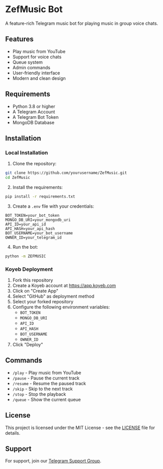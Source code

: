 # ZefMusic Bot

A feature-rich Telegram music bot for playing music in group voice chats.

## Features

- Play music from YouTube
- Support for voice chats
- Queue system
- Admin commands
- User-friendly interface
- Modern and clean design

## Requirements

- Python 3.8 or higher
- A Telegram Account
- A Telegram Bot Token
- MongoDB Database

## Installation

### Local Installation

1. Clone the repository:
```bash
git clone https://github.com/yourusername/ZefMusic.git
cd ZefMusic
```

2. Install the requirements:
```bash
pip install -r requirements.txt
```

3. Create a `.env` file with your credentials:
```env
BOT_TOKEN=your_bot_token
MONGO_DB_URI=your_mongodb_uri
API_ID=your_api_id
API_HASH=your_api_hash
BOT_USERNAME=your_bot_username
OWNER_ID=your_telegram_id
```

4. Run the bot:
```bash
python -m ZEFMUSIC
```

### Koyeb Deployment

1. Fork this repository
2. Create a Koyeb account at https://app.koyeb.com
3. Click on "Create App"
4. Select "GitHub" as deployment method
5. Select your forked repository
6. Configure the following environment variables:
   - `BOT_TOKEN`
   - `MONGO_DB_URI`
   - `API_ID`
   - `API_HASH`
   - `BOT_USERNAME`
   - `OWNER_ID`
7. Click "Deploy"

## Commands

- `/play` - Play music from YouTube
- `/pause` - Pause the current track
- `/resume` - Resume the paused track
- `/skip` - Skip to the next track
- `/stop` - Stop the playback
- `/queue` - Show the current queue

## License

This project is licensed under the MIT License - see the [LICENSE](LICENSE) file for details.

## Support

For support, join our [Telegram Support Group](https://t.me/your_support_group). 